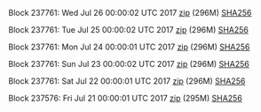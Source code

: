 Block 237761: Wed Jul 26 00:00:02 UTC 2017 [zip](https://transfer.sh/lBPx6/bootstrap.dat.20170726.zip) (296M) [SHA256](https://transfer.sh/QO0Vd/sha256.txt)

Block 237761: Tue Jul 25 00:00:02 UTC 2017 [zip](https://transfer.sh/xH9e5/bootstrap.dat.20170725.zip) (296M) [SHA256](https://transfer.sh/Qbkmp/sha256.txt)

Block 237761: Mon Jul 24 00:00:01 UTC 2017 [zip](https://transfer.sh/Hgu29/bootstrap.dat.20170724.zip) (296M) [SHA256](https://transfer.sh/slaOq/sha256.txt)

Block 237761: Sun Jul 23 00:00:02 UTC 2017 [zip](https://transfer.sh/qunPq/bootstrap.dat.20170723.zip) (296M) [SHA256](https://transfer.sh/16aVGt/sha256.txt)

Block 237761: Sat Jul 22 00:00:01 UTC 2017 [zip](https://transfer.sh/10Ef4L/bootstrap.dat.20170722.zip) (296M) [SHA256](https://transfer.sh/HUUp9/sha256.txt)

Block 237576: Fri Jul 21 00:00:01 UTC 2017 [zip](https://transfer.sh/10axQm/bootstrap.dat.20170721.zip) (295M) [SHA256](https://transfer.sh/p6bGe/sha256.txt)
